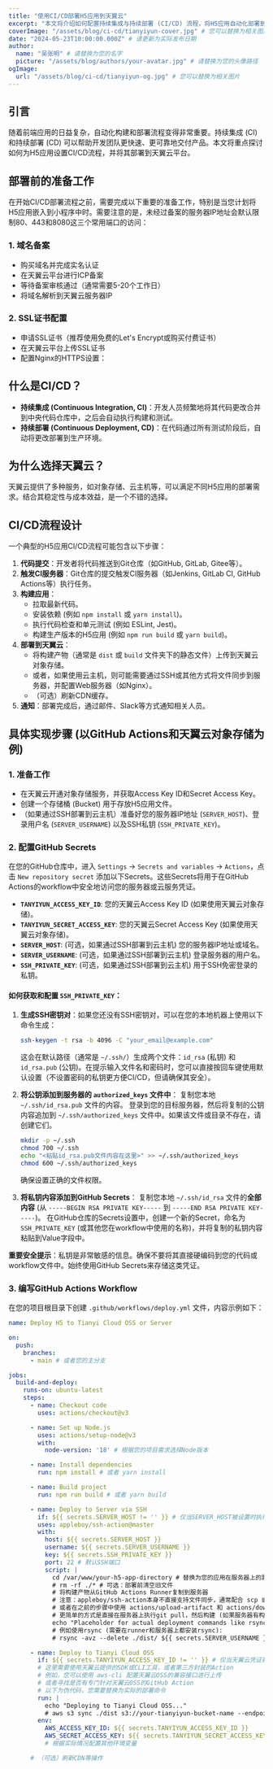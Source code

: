 ```yaml
---
title: "使用CI/CD部署H5应用到天翼云"
excerpt: "本文将介绍如何配置持续集成与持续部署 (CI/CD) 流程，将H5应用自动化部署到天翼云存储或其他相关服务。"
coverImage: "/assets/blog/ci-cd/tianyiyun-cover.jpg" # 您可以替换为相关图片
date: "2024-05-23T10:00:00.000Z" # 请更新为实际发布日期
author:
  name: "吴张明" # 请替换为您的名字
  picture: "/assets/blog/authors/your-avatar.jpg" # 请替换为您的头像路径
ogImage:
  url: "/assets/blog/ci-cd/tianyiyun-og.jpg" # 您可以替换为相关图片
---
```


## 引言

随着前端应用的日益复杂，自动化构建和部署流程变得非常重要。持续集成 (CI) 和持续部署 (CD) 可以帮助开发团队更快速、更可靠地交付产品。本文将重点探讨如何为H5应用设置CI/CD流程，并将其部署到天翼云平台。

## 部署前的准备工作

在开始CI/CD部署流程之前，需要完成以下重要的准备工作，特别是当您计划将H5应用嵌入到小程序中时。需要注意的是，未经过备案的服务器IP地址会默认限制80、443和8080这三个常用端口的访问：

### 1. 域名备案

- 购买域名并完成实名认证
- 在天翼云平台进行ICP备案
- 等待备案审核通过（通常需要5-20个工作日）
- 将域名解析到天翼云服务器IP

### 2. SSL证书配置

- 申请SSL证书（推荐使用免费的Let's Encrypt或购买付费证书）
- 在天翼云平台上传SSL证书
- 配置Nginx的HTTPS设置：


## 什么是CI/CD？

- **持续集成 (Continuous Integration, CI)**：开发人员频繁地将其代码更改合并到中央代码仓库中，之后会自动执行构建和测试。
- **持续部署 (Continuous Deployment, CD)**：在代码通过所有测试阶段后，自动将更改部署到生产环境。

## 为什么选择天翼云？

天翼云提供了多种服务，如对象存储、云主机等，可以满足不同H5应用的部署需求。结合其稳定性与成本效益，是一个不错的选择。

## CI/CD流程设计

一个典型的H5应用CI/CD流程可能包含以下步骤：

1.  **代码提交**：开发者将代码推送到Git仓库（如GitHub, GitLab, Gitee等）。
2.  **触发CI服务器**：Git仓库的提交触发CI服务器（如Jenkins, GitLab CI, GitHub Actions等）执行任务。
3.  **构建应用**：
    *   拉取最新代码。
    *   安装依赖 (例如 `npm install` 或 `yarn install`)。
    *   执行代码检查和单元测试 (例如 ESLint, Jest)。
    *   构建生产版本的H5应用 (例如 `npm run build` 或 `yarn build`)。
4.  **部署到天翼云**：
    *   将构建产物（通常是 `dist` 或 `build` 文件夹下的静态文件）上传到天翼云对象存储。
    *   或者，如果使用云主机，则可能需要通过SSH或其他方式将文件同步到服务器，并配置Web服务器（如Nginx）。
    *   （可选）刷新CDN缓存。
5.  **通知**：部署完成后，通过邮件、Slack等方式通知相关人员。

## 具体实现步骤 (以GitHub Actions和天翼云对象存储为例)

### 1. 准备工作

*   在天翼云开通对象存储服务，并获取Access Key ID和Secret Access Key。
*   创建一个存储桶 (Bucket) 用于存放H5应用文件。
*   （如果通过SSH部署到云主机）准备好您的服务器IP地址 (`SERVER_HOST`)、登录用户名 (`SERVER_USERNAME`) 以及SSH私钥 (`SSH_PRIVATE_KEY`)。

### 2. 配置GitHub Secrets

在您的GitHub仓库中，进入 `Settings` -> `Secrets and variables` -> `Actions`，点击 `New repository secret` 添加以下Secrets。这些Secrets将用于在GitHub Actions的workflow中安全地访问您的服务器或云服务凭证。

*   **`TANYIYUN_ACCESS_KEY_ID`**: 您的天翼云Access Key ID (如果使用天翼云对象存储)。
*   **`TANYIYUN_SECRET_ACCESS_KEY`**: 您的天翼云Secret Access Key (如果使用天翼云对象存储)。
*   **`SERVER_HOST`**: (可选，如果通过SSH部署到云主机) 您的服务器IP地址或域名。
*   **`SERVER_USERNAME`**: (可选，如果通过SSH部署到云主机) 登录服务器的用户名。
*   **`SSH_PRIVATE_KEY`**: (可选，如果通过SSH部署到云主机) 用于SSH免密登录的私钥。

#### 如何获取和配置 `SSH_PRIVATE_KEY`：

1.  **生成SSH密钥对**：如果您还没有SSH密钥对，可以在您的本地机器上使用以下命令生成：
    ```bash
    ssh-keygen -t rsa -b 4096 -C "your_email@example.com"
    ```
    这会在默认路径（通常是 `~/.ssh/`）生成两个文件：`id_rsa` (私钥) 和 `id_rsa.pub` (公钥)。在提示输入文件名和密码时，您可以直接按回车键使用默认设置（不设置密码的私钥更方便CI/CD，但请确保其安全）。

2.  **将公钥添加到服务器的 `authorized_keys` 文件中**：
    复制您本地 `~/.ssh/id_rsa.pub` 文件的内容。
    登录到您的目标服务器，然后将复制的公钥内容追加到 `~/.ssh/authorized_keys` 文件中。如果该文件或目录不存在，请创建它们。
    ```bash
    mkdir -p ~/.ssh
    chmod 700 ~/.ssh
    echo "<粘贴id_rsa.pub文件内容在这里>" >> ~/.ssh/authorized_keys
    chmod 600 ~/.ssh/authorized_keys
    ```
    确保设置正确的文件权限。

3.  **将私钥内容添加到GitHub Secrets**：
    复制您本地 `~/.ssh/id_rsa` 文件的**全部内容** (从 `-----BEGIN RSA PRIVATE KEY-----` 到 `-----END RSA PRIVATE KEY-----`)。
    在GitHub仓库的Secrets设置中，创建一个新的Secret，命名为 `SSH_PRIVATE_KEY` (或其他您在workflow中使用的名称)，并将复制的私钥内容粘贴到Value字段中。

**重要安全提示**：私钥是非常敏感的信息。确保不要将其直接硬编码到您的代码或workflow文件中。始终使用GitHub Secrets来存储这类凭证。

### 3. 编写GitHub Actions Workflow

在您的项目根目录下创建 `.github/workflows/deploy.yml` 文件，内容示例如下：

```yaml
name: Deploy H5 to Tianyi Cloud OSS or Server

on:
  push:
    branches:
      - main # 或者您的主分支

jobs:
  build-and-deploy:
    runs-on: ubuntu-latest
    steps:
      - name: Checkout code
        uses: actions/checkout@v3

      - name: Set up Node.js
        uses: actions/setup-node@v3
        with:
          node-version: '18' # 根据您的项目需求选择Node版本

      - name: Install dependencies
        run: npm install # 或者 yarn install

      - name: Build project
        run: npm run build # 或者 yarn build

      - name: Deploy to Server via SSH
        if: ${{ secrets.SERVER_HOST != '' }} # 仅当SERVER_HOST被设置时执行
        uses: appleboy/ssh-action@master
        with:
          host: ${{ secrets.SERVER_HOST }}
          username: ${{ secrets.SERVER_USERNAME }}
          key: ${{ secrets.SSH_PRIVATE_KEY }}
          port: 22 # 默认SSH端口
          script: |
            cd /var/www/your-h5-app-directory # 替换为您的应用在服务器上的路径
            # rm -rf ./* # 可选：部署前清空旧文件
            # 将构建产物从GitHub Actions Runner复制到服务器
            # 注意：appleboy/ssh-action本身不直接支持文件同步，通常配合 scp 或 rsync
            # 或者在之前的步骤中使用 actions/upload-artifact 和 actions/download-artifact
            # 更简单的方式是直接在服务器上执行git pull，然后构建 (如果服务器有构建环境)
            echo "Placeholder for actual deployment commands like rsync or scp"
            # 例如使用rsync (需要在runner和服务器上都安装rsync):
            # rsync -avz --delete ./dist/ ${{ secrets.SERVER_USERNAME }}@${{ secrets.SERVER_HOST }}:/var/www/your-h5-app-directory/

      - name: Deploy to Tianyi Cloud OSS
        if: ${{ secrets.TANYIYUN_ACCESS_KEY_ID != '' }} # 仅当天翼云凭证被设置时执行
        # 这里需要使用天翼云提供的SDK或CLI工具，或者第三方封装的Action
        # 例如，您可以使用 aws-cli 配置天翼云OSS的兼容接口进行上传
        # 或者寻找是否有专门针对天翼云OSS的GitHub Action
        # 以下为伪代码，您需要替换为实际的部署命令
        run: |
          echo "Deploying to Tianyi Cloud OSS..."
          # aws s3 sync ./dist s3://your-tianyiyun-bucket-name --endpoint-url=YOUR_TANYIYUN_OSS_ENDPOINT --acl public-read
        env:
          AWS_ACCESS_KEY_ID: ${{ secrets.TANYIYUN_ACCESS_KEY_ID }}
          AWS_SECRET_ACCESS_KEY: ${{ secrets.TANYIYUN_SECRET_ACCESS_KEY }}
          # 根据实际情况配置其他环境变量

      # （可选）刷新CDN等操作